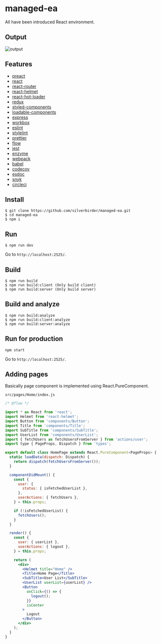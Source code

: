 # managed-ea

All have been introduced React environment.

## Output

![output](https://res.cloudinary.com/silverbirder/image/upload/v1551705895/managed-ea/managed-ea.png)

## Features

- [preact](https://preactjs.com/)
- [react](https://reactjs.org/)
- [react-router](https://reacttraining.com/react-router/)
- [react-helmet](https://github.com/nfl/react-helmet)
- [react-hot-loader](http://gaearon.github.io/react-hot-loader/)
- [redux](https://rackt.github.io/redux/)
- [styled-components](https://www.styled-components.com/)
- [loadable-components](https://github.com/smooth-code/loadable-components)
- [express](http://expressjs.com/)
- [workbox](https://developers.google.com/web/tools/workbox/)
- [eslint](https://eslint.org/)
- [stylelint](https://stylelint.io/)
- [prettier](https://prettier.io/)
- [flow](https://flow.org/)
- [jest](https://facebook.github.io/jest/)
- [enzyme](http://airbnb.io/enzyme/)
- [webpack](https://webpack.js.org/)
- [babel](https://babeljs.io/)
- [codecov](https://codecov.io/)
- [esdoc](https://esdoc.org/)
- [snyk](https://snyk.docs.apiary.io/)
- [circleci](https://circleci.com/)

## Install

```
$ git clone https://github.com/silverbirder/managed-ea.git
$ cd managed-ea
$ npm i
```

## Run

```
$ npm run dev
```

Go to `http://localhost:2525/`.

## Build

```
$ npm run build
$ npm run build:client (Only build client)
$ npm run build:server (Only build server)
```

## Build and analyze

```
$ npm run build:analyze
$ npm run build:client:analyze
$ npm run build:server:analyze
```

## Run for production

```
npm start
```

Go to `http://localhost:2525/`.

## Adding pages

Basically page component is implemented using React.PureComponent.

`src/pages/Home/index.js`

```jsx
/* @flow */

import * as React from 'react';
import Helmet from 'react-helmet';
import Button from 'components/Button';
import Title from 'components/Title';
import SubTitle from 'components/SubTitle';
import UserList from 'components/UserList';
import { fetchUsers as fetchUsersFromServer } from 'actions/user';
import type { PageProps, Dispatch } from 'types';

export default class HomePage extends React.PureComponent<PageProps> {
  static loadData(dispatch: Dispatch) {
    return dispatch(fetchUsersFromServer());
  }

  componentDidMount() {
    const {
      user: {
        status: { isFetchedUserList },
      },
      userActions: { fetchUsers },
    } = this.props;

    if (!isFetchedUserList) {
      fetchUsers();
    }
  }

  render() {
    const {
      user: { userList },
      userActions: { logout },
    } = this.props;

    return (
      <div>
        <Helmet title="Home" />
        <Title>Home Page</Title>
        <SubTitle>User List</SubTitle>
        <UserList userList={userList} />
        <Button
          onClick={() => {
            logout();
          }}
          isCenter
        >
          Logout
        </Button>
      </div>
    );
  }
}
```
